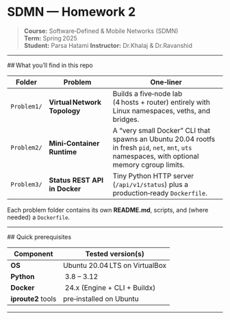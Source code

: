 # SDMN — Homework 2  

> **Course:** Software‑Defined & Mobile Networks (SDMN)  
> **Term:** Spring 2025  
> **Student:** Parsa Hatami
> **Instructor:** Dr.Khalaj & Dr.Ravanshid

---

## What you’ll find in this repo

| Folder | Problem | One‑liner |
|--------|---------|-----------|
| `Problem1/` | **Virtual Network Topology** | Builds a five‑node lab (4 hosts + router) entirely with Linux namespaces, veths, and bridges. |
| `Problem2/` | **Mini‑Container Runtime** | A “very small Docker” CLI that spawns an Ubuntu 20.04 rootfs in fresh `pid`, `net`, `mnt`, `uts` namespaces, with optional memory cgroup limits. |
| `Problem3/` | **Status REST API in Docker** | Tiny Python HTTP server (`/api/v1/status`) plus a production‑ready `Dockerfile`. |

Each problem folder contains its own **README.md**, scripts, and (where needed) a `Dockerfile`.

---

## Quick prerequisites

| Component | Tested version(s) |
|-----------|------------------|
| **OS** | Ubuntu 20.04 LTS on VirtualBox |
| **Python** | 3.8 – 3.12 |
| **Docker** | 24.x (Engine + CLI + Buildx) |
| **iproute2** tools | pre‑installed on Ubuntu |

---
